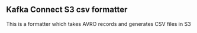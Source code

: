 ## Kafka Connect S3 csv formatter
This is a formatter which takes AVRO records and generates CSV files in S3